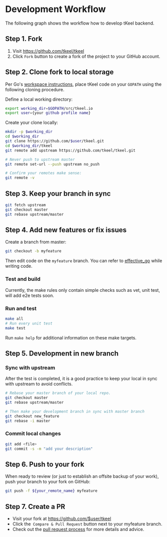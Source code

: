 # Development Workflow

The following graph shows the workflow how to develop tKeel backend.

## Step 1. Fork

1. Visit https://github.com/tkeel/tkeel
2. Click `Fork` button to create a fork of the project to your GitHub account.

## Step 2. Clone fork to local storage

Per Go's [workspace instructions](https://golang.org/doc/code.html#Workspaces), place tKeel code on your `GOPATH` using the following cloning procedure.

Define a local working directory:

```bash
export working_dir=$GOPATH/src/tkeel.io
export user={your github profile name}
```

Create your clone locally:

```bash
mkdir -p $working_dir
cd $working_dir
git clone https://github.com/$user/tkeel.git
cd $working_dir/tkeel
git remote add upstream https://github.com/tkeel/tkeel.git

# Never push to upstream master
git remote set-url --push upstream no_push

# Confirm your remotes make sense:
git remote -v
```

## Step 3. Keep your branch in sync

```bash
git fetch upstream
git checkout master
git rebase upstream/master
```

## Step 4. Add new features or fix issues

Create a branch from master:

```bash
git checkout -b myfeature
```

Then edit code on the `myfeature` branch. You can refer to [effective_go](https://golang.org/doc/effective_go.html) while writing code.

### Test and build

Currently, the make rules only contain simple checks such as vet, unit test, will add e2e tests soon.

### Run and test

```bash
make all
# Run every unit test
make test
```

Run `make help` for additional information on these make targets.

## Step 5. Development in new branch

### Sync with upstream

After the test is completed, it is a good practice to keep your local in sync with upstream to avoid conflicts.

```bash
# Rebase your master branch of your local repo.
git checkout master
git rebase upstream/master

# Then make your development branch in sync with master branch
git checkout new_feature
git rebase -i master
```

### Commit local changes

```bash
git add <file>
git commit -s -m "add your description"
```

## Step 6. Push to your fork

When ready to review (or just to establish an offsite backup of your work), push your branch to your fork on GitHub:

```bash
git push -f ${your_remote_name} myfeature
```

## Step 7. Create a PR

- Visit your fork at https://github.com/$user/tkeel
- Click the` Compare & Pull Request` button next to your myfeature branch.
- Check out the [pull request process](pull-request.md) for more details and advice.
